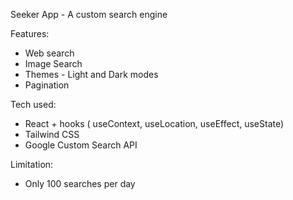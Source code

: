 Seeker App - A custom search engine 

Features:
- Web search
- Image Search
- Themes - Light and Dark modes
- Pagination

Tech used:
- React + hooks ( useContext, useLocation, useEffect, useState)
- Tailwind CSS
- Google Custom Search API


Limitation:
- Only 100 searches per day

